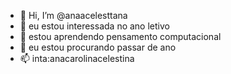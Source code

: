 - 👋 Hi, I’m @anaacelesttana
- 👀 eu estou interessada no ano letivo
- 🌱 estou aprendendo pensamento computacional
- 💞️ eu estou procurando passar de ano
- 📫 inta:anacarolinacelestina

<!---
anaacelesttana/anaacelesttana is a ✨ special ✨ repository because its `README.md` (this file) appears on your GitHub profile.
You can click the Preview link to take a look at your changes.
--->
